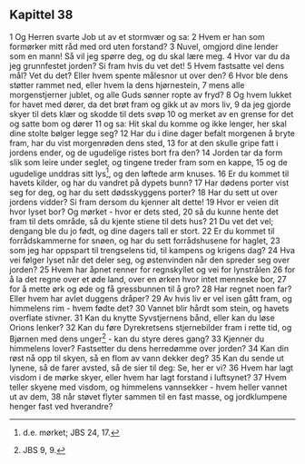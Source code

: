 ## Kapittel 38

1 Og Herren svarte Job ut av et stormvær og sa:
2 Hvem er han som formørker mitt råd med ord uten forstand?
3 Nuvel, omgjord dine lender som en mann! Så vil jeg spørre deg, og du skal lære meg.
4 Hvor var du da jeg grunnfestet jorden? Si fram hvis du vet det!
5 Hvem fastsatte vel dens mål? Vet du det? Eller hvem spente målesnor ut over den?
6 Hvor ble dens støtter rammet ned, eller hvem la dens hjørnestein,
7 mens alle morgenstjerner jublet, og alle Guds sønner ropte av fryd?
8 Og hvem lukket for havet med dører, da det brøt fram og gikk ut av mors liv,
9 da jeg gjorde skyer til dets klær og skodde til dets svøp
10 og merket av en grense for det og satte bom og dører
11 og sa: Hit skal du komme og ikke lenger, her skal dine stolte bølger legge seg?
12 Har du i dine dager befalt morgenen å bryte fram, har du vist morgenrøden dens sted,
13 for at den skulle gripe fatt i jordens ender, og de ugudelige ristes bort fra den?
14 Jorden tar da form slik som leire under seglet, og tingene treder fram som en kappe,
15 og de ugudelige unddras sitt lys[^1], og den løftede arm knuses.
16 Er du kommet til havets kilder, og har du vandret på dypets bunn?
17 Har dødens porter vist seg for deg, og har du sett dødsskyggens porter?
18 Har du sett ut over jordens vidder? Si fram dersom du kjenner alt dette!
19 Hvor er veien dit hvor lyset bor? Og mørket - hvor er dets sted,
20 så du kunne hente det fram til dets område, så du kjente stiene til dets hus?
21 Du vet det vel; dengang ble du jo født, og dine dagers tall er stort.
22 Er du kommet til forrådskammerne for snøen, og har du sett forrådshusene for haglet,
23 som jeg har oppspart til trengselens tid, til kampens og krigens dag?
24 Hva vei følger lyset når det deler seg, og østenvinden når den spreder seg over jorden?
25 Hvem har åpnet renner for regnskyllet og vei for lynstrålen
26 for å la det regne over et øde land, over en ørken hvor intet menneske bor,
27 for å mette ørk og øde og få gressbunnen til å gro?
28 Har regnet noen far? Eller hvem har avlet duggens dråper?
29 Av hvis liv er vel isen gått fram, og himmelens rim - hvem fødte det?
30 Vannet blir hårdt som stein, og havets overflate stivner.
31 Kan du knytte Syvstjernens bånd, eller kan du løse Orions lenker?
32 Kan du føre Dyrekretsens stjernebilder fram i rette tid, og Bjørnen med dens unger[^2] - kan du styre deres gang?
33 Kjenner du himmelens lover? Fastsetter du dens herredømme over jorden?
34 Kan din røst nå opp til skyen, så en flom av vann dekker deg?
35 Kan du sende ut lynene, så de farer avsted, så de sier til deg: Se, her er vi?
36 Hvem har lagt visdom i de mørke skyer, eller hvem har lagt forstand i luftsynet?
37 Hvem teller skyene med visdom, og himmelens vannsekker - hvem heller vannet ut av dem,
38 når støvet flyter sammen til en fast masse, og jordklumpene henger fast ved hverandre?

[^1]:  d.e. mørket; JBS 24, 17.
[^2]:  JBS 9, 9.
